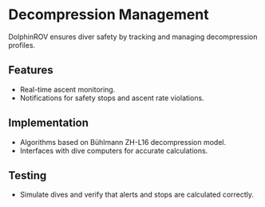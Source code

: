 # Decompression Management

DolphinROV ensures diver safety by tracking and managing decompression profiles.

## Features
- Real-time ascent monitoring.
- Notifications for safety stops and ascent rate violations.

## Implementation
- Algorithms based on Bühlmann ZH-L16 decompression model.
- Interfaces with dive computers for accurate calculations.

## Testing
- Simulate dives and verify that alerts and stops are calculated correctly.
